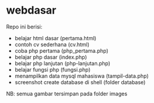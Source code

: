 # webdasar

Repo ini berisi:

- belajar html dasar (pertama.html)
- contoh cv sederhana (cv.html)
- coba php pertama (php_pertama.php)
- belajar php dasar (index.php)
- belajar php lanjutan (php-lanjutan.php)
- belajar fungsi php (fungsi.php)
- menampilkan data mysql mahasiswa (tampil-data.php)
- screenshot create database di shell (folder database)

NB:
semua gambar tersimpan pada folder images
